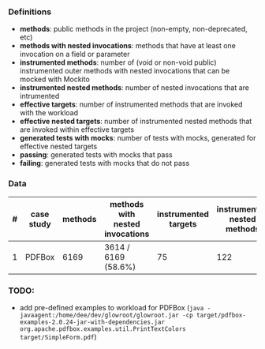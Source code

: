 ### Definitions

- **methods**: public methods in the project (non-empty, non-deprecated, etc)
- **methods with nested invocations**: methods that have at least one invocation on a field or parameter
- **instrumented methods**: number of (void or non-void public) instrumented outer methods with nested invocations that can be mocked with Mockito
- **instrumented nested methods**: number of nested invocations that are intrumented
- **effective targets**: number of instrumented methods that are invoked with the workload
- **effective nested targets**: number of instrumented nested methods that are invoked within effective targets
- **generated tests with mocks**: number of tests with mocks, generated for effective nested targets
- **passing**: generated tests with mocks that pass
- **failing**: generated tests with mocks that do not pass

### Data

\#  | case study | methods | methods with nested invocations | instrumented targets | instrumented nested methods | effective targets | effective nested targets | generated tests with mocks | passing | failing | comments
--- | ---------- | ------- | ------------------------------- | -------------------- | --------------------------- | ----------------- | ------------------------ | --------------------------- | ------- | ------- | --------
1   | PDFBox     | 6169    | 3614 / 6169 (58.6%)             | 75                   | 122                         | 23                | 49                       |   443                        | 213 / 443 (48.1%) | 230 / 443 (51.9%) | original workload


### TODO:
- add pre-defined examples to workload for PDFBox (`java -javaagent:/home/dee/dev/glowroot/glowroot.jar -cp target/pdfbox-examples-2.0.24-jar-with-dependencies.jar org.apache.pdfbox.examples.util.PrintTextColors target/SimpleForm.pdf`)
